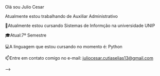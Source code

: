 Olá sou Julio  Cesar

Atualmente estou trabalhando  de Auxiliar Administrativo

🌱Atualmente estou cursando Sistemas de Informção na universidade UNIP

🎓Atual:7º Semestre

💻A linguagem que estou cursando no momento é: Python

📫Entre em contato comigo no e-mail: juliocesar.cutiaselias13@gmail.com

-->
